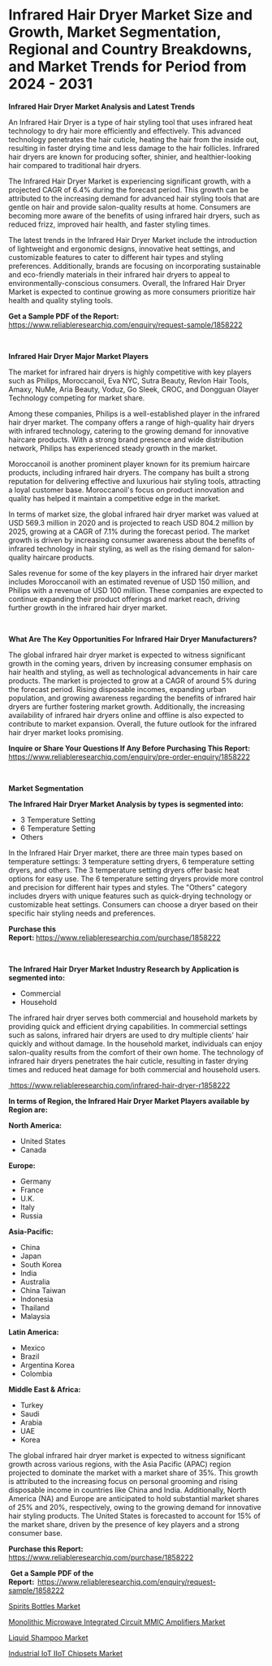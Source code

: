 <p><h1>Infrared Hair Dryer Market Size and Growth, Market Segmentation, Regional and Country Breakdowns, and Market Trends for Period from 2024 -  2031</h1></p><p><strong>Infrared Hair Dryer Market Analysis and Latest Trends</strong></p>
<p><p>An Infrared Hair Dryer is a type of hair styling tool that uses infrared heat technology to dry hair more efficiently and effectively. This advanced technology penetrates the hair cuticle, heating the hair from the inside out, resulting in faster drying time and less damage to the hair follicles. Infrared hair dryers are known for producing softer, shinier, and healthier-looking hair compared to traditional hair dryers.</p><p>The Infrared Hair Dryer Market is experiencing significant growth, with a projected CAGR of 6.4% during the forecast period. This growth can be attributed to the increasing demand for advanced hair styling tools that are gentle on hair and provide salon-quality results at home. Consumers are becoming more aware of the benefits of using infrared hair dryers, such as reduced frizz, improved hair health, and faster styling times.</p><p>The latest trends in the Infrared Hair Dryer Market include the introduction of lightweight and ergonomic designs, innovative heat settings, and customizable features to cater to different hair types and styling preferences. Additionally, brands are focusing on incorporating sustainable and eco-friendly materials in their infrared hair dryers to appeal to environmentally-conscious consumers. Overall, the Infrared Hair Dryer Market is expected to continue growing as more consumers prioritize hair health and quality styling tools.</p></p>
<p><strong>Get a Sample PDF of the Report:&nbsp;</strong> <a href="https://www.reliableresearchiq.com/enquiry/request-sample/1858222">https://www.reliableresearchiq.com/enquiry/request-sample/1858222</a></p>
<p>&nbsp;</p>
<p><strong>Infrared Hair Dryer Major Market Players</strong></p>
<p><p>The market for infrared hair dryers is highly competitive with key players such as Philips, Moroccanoil, Eva NYC, Sutra Beauty, Revlon Hair Tools, Amaxy, NuMe, Aria Beauty, Voduz, Go Sleek, CROC, and Dongguan Olayer Technology competing for market share.</p><p>Among these companies, Philips is a well-established player in the infrared hair dryer market. The company offers a range of high-quality hair dryers with infrared technology, catering to the growing demand for innovative haircare products. With a strong brand presence and wide distribution network, Philips has experienced steady growth in the market.</p><p>Moroccanoil is another prominent player known for its premium haircare products, including infrared hair dryers. The company has built a strong reputation for delivering effective and luxurious hair styling tools, attracting a loyal customer base. Moroccanoil's focus on product innovation and quality has helped it maintain a competitive edge in the market.</p><p>In terms of market size, the global infrared hair dryer market was valued at USD 569.3 million in 2020 and is projected to reach USD 804.2 million by 2025, growing at a CAGR of 7.1% during the forecast period. The market growth is driven by increasing consumer awareness about the benefits of infrared technology in hair styling, as well as the rising demand for salon-quality haircare products.</p><p>Sales revenue for some of the key players in the infrared hair dryer market includes Moroccanoil with an estimated revenue of USD 150 million, and Philips with a revenue of USD 100 million. These companies are expected to continue expanding their product offerings and market reach, driving further growth in the infrared hair dryer market.</p></p>
<p>&nbsp;</p>
<p><strong>What Are The Key Opportunities For Infrared Hair Dryer Manufacturers?</strong></p>
<p><p>The global infrared hair dryer market is expected to witness significant growth in the coming years, driven by increasing consumer emphasis on hair health and styling, as well as technological advancements in hair care products. The market is projected to grow at a CAGR of around 5% during the forecast period. Rising disposable incomes, expanding urban population, and growing awareness regarding the benefits of infrared hair dryers are further fostering market growth. Additionally, the increasing availability of infrared hair dryers online and offline is also expected to contribute to market expansion. Overall, the future outlook for the infrared hair dryer market looks promising.</p></p>
<p><strong>Inquire or Share Your Questions If Any Before Purchasing This Report:</strong> <a href="https://www.reliableresearchiq.com/enquiry/pre-order-enquiry/1858222">https://www.reliableresearchiq.com/enquiry/pre-order-enquiry/1858222</a></p>
<p>&nbsp;</p>
<p><strong>Market Segmentation</strong></p>
<p><strong>The Infrared Hair Dryer Market Analysis by types is segmented into:</strong></p>
<p><ul><li>3 Temperature Setting</li><li>6 Temperature Setting</li><li>Others</li></ul></p>
<p><p>In the Infrared Hair Dryer market, there are three main types based on temperature settings: 3 temperature setting dryers, 6 temperature setting dryers, and others. The 3 temperature setting dryers offer basic heat options for easy use. The 6 temperature setting dryers provide more control and precision for different hair types and styles. The "Others" category includes dryers with unique features such as quick-drying technology or customizable heat settings. Consumers can choose a dryer based on their specific hair styling needs and preferences.</p></p>
<p><strong>Purchase this Report:&nbsp;</strong><a href="https://www.reliableresearchiq.com/purchase/1858222">https://www.reliableresearchiq.com/purchase/1858222</a></p>
<p>&nbsp;</p>
<p><strong>The Infrared Hair Dryer Market Industry Research by Application is segmented into:</strong></p>
<p><ul><li>Commercial</li><li>Household</li></ul></p>
<p><p>The infrared hair dryer serves both commercial and household markets by providing quick and efficient drying capabilities. In commercial settings such as salons, infrared hair dryers are used to dry multiple clients' hair quickly and without damage. In the household market, individuals can enjoy salon-quality results from the comfort of their own home. The technology of infrared hair dryers penetrates the hair cuticle, resulting in faster drying times and reduced heat damage for both commercial and household users.</p></p>
<p><a href="https://www.reliableresearchiq.com/infrared-hair-dryer-r1858222">&nbsp;https://www.reliableresearchiq.com/infrared-hair-dryer-r1858222</a></p>
<p><strong>In terms of Region, the Infrared Hair Dryer Market Players available by Region are:</strong></p>
<p>
    <p> <strong> North America: </strong>
        <ul>
            <li>United States</li>
            <li>Canada</li>
        </ul>
        </p> 
    <p> <strong> Europe: </strong>
        <ul>
            <li>Germany</li>
            <li>France</li>
            <li>U.K.</li>
            <li>Italy</li>
            <li>Russia</li>
        </ul>
        </p> 
    <p> <strong> Asia-Pacific: </strong>
        <ul>
            <li>China</li>
            <li>Japan</li>
            <li>South Korea</li>
            <li>India</li>
            <li>Australia</li>
            <li>China Taiwan</li>
            <li>Indonesia</li>
            <li>Thailand</li>
            <li>Malaysia</li>
        </ul>
        </p> 
    <p> <strong> Latin America: </strong>
        <ul>
            <li>Mexico</li>
            <li>Brazil</li>
            <li>Argentina Korea</li>
            <li>Colombia</li>
        </ul>
        </p> 
    <p> <strong> Middle East & Africa: </strong>
        <ul>
            <li>Turkey</li>
            <li>Saudi</li>
            <li>Arabia</li>
            <li>UAE</li>
            <li>Korea</li>
        </ul>
    </p>
    </p>
<p><p>The global infrared hair dryer market is expected to witness significant growth across various regions, with the Asia Pacific (APAC) region projected to dominate the market with a market share of 35%. This growth is attributed to the increasing focus on personal grooming and rising disposable income in countries like China and India. Additionally, North America (NA) and Europe are anticipated to hold substantial market shares of 25% and 20%, respectively, owing to the growing demand for innovative hair styling products. The United States is forecasted to account for 15% of the market share, driven by the presence of key players and a strong consumer base.</p></p>
<p><strong>Purchase this Report: </strong><a href="https://www.reliableresearchiq.com/purchase/1858222">https://www.reliableresearchiq.com/purchase/1858222</a></p>
<p>&nbsp;<strong>Get a Sample PDF of the Report:&nbsp;&nbsp;</strong><a href="https://www.reliableresearchiq.com/enquiry/request-sample/1858222">https://www.reliableresearchiq.com/enquiry/request-sample/1858222</a></p>
<p><strong></strong></p>
<p><p><a href="https://github.com/faisalayoob601/Market-Research-Report-List-1/blob/main/spirits-bottles-market.md">Spirits Bottles Market</a></p><p><a href="https://medium.com/@maria.hardacre7345/monolithic-microwave-integrated-circuit-mmic-amplifiers-market-size-is-growing-at-cagr-of-9-5-4d3e891357fd">Monolithic Microwave Integrated Circuit MMIC Amplifiers Market</a></p><p><a href="https://github.com/HallieBird1/Market-Research-Report-List-1/blob/main/liquid-shampoo-market.md">Liquid Shampoo Market</a></p><p><a href="https://medium.com/@caraleeh23/industrial-iot-iiot-chipsets-market-trends-focusing-on-industrial-iot-iiot-chipsets-market-insight-6a46bea5a6a6">Industrial IoT IIoT Chipsets Market</a></p></p>